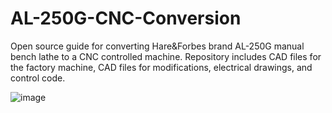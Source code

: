 # AL-250G-CNC-Conversion
Open source guide for converting Hare&amp;Forbes brand AL-250G manual bench lathe to a CNC controlled machine. Repository includes CAD files for the factory machine, CAD files for modifications, electrical drawings, and control code.

![image](https://github.com/user-attachments/assets/c9cd0f7a-a46d-42e9-a19f-08bce7333d96)
